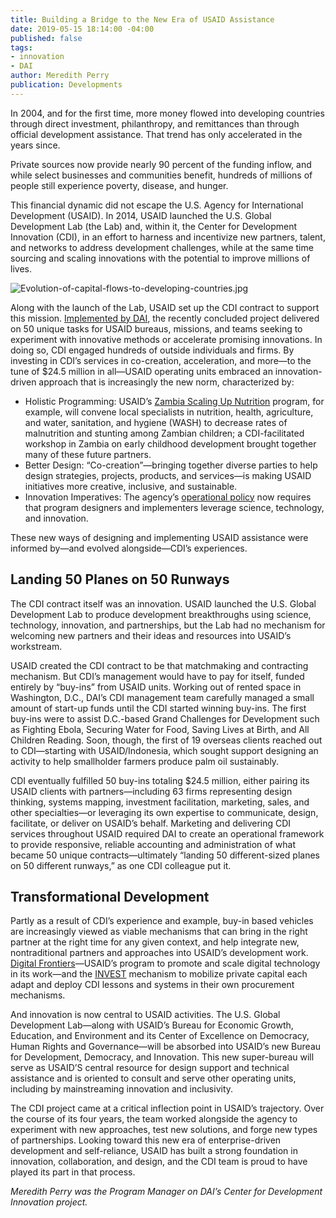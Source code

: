 ```yaml
---
title: Building a Bridge to the New Era of USAID Assistance
date: 2019-05-15 18:14:00 -04:00
published: false
tags:
- innovation
- DAI
author: Meredith Perry
publication: Developments
---
```


In 2004, and for the first time, more money flowed into developing countries through direct investment, philanthropy, and remittances than through official development assistance. That trend has only accelerated in the years since.




Private sources now provide nearly 90 percent of the funding inflow, and while select businesses and communities benefit, hundreds of millions of people still experience poverty, disease, and hunger. 

This financial dynamic did not escape the U.S. Agency for International Development (USAID). In 2014, USAID launched the U.S. Global Development Lab (the Lab) and, within it, the Center for Development Innovation (CDI), in an effort to harness and incentivize new partners, talent, and networks to address development challenges, while at the same time sourcing and scaling innovations with the potential to improve millions of lives. 

![Evolution-of-capital-flows-to-developing-countries.jpg](/uploads/Evolution-of-capital-flows-to-developing-countries.jpg)

Along with the launch of the Lab, USAID set up the CDI contract to support this mission. [Implemented by DAI](https://www.dai.com/our-work/projects/worldwide-center-development-innovation-professional-management-services), the recently concluded project delivered on 50 unique tasks for USAID bureaus, missions, and teams seeking to experiment with innovative methods or accelerate promising innovations. In doing so, CDI engaged hundreds of outside individuals and firms. By investing in CDI’s services in co-creation, acceleration, and more—to the tune of $24.5 million in all—USAID operating units embraced an innovation-driven approach that is increasingly the new norm, characterized by:

* Holistic Programming: USAID’s [Zambia Scaling Up Nutrition](https://www.dai.com/our-work/projects/zambia-scaling-up-nutrition-technical-assistance-zambia-sun-ta) program, for example, will convene local specialists in nutrition, health, agriculture, and water, sanitation, and hygiene (WASH) to decrease rates of malnutrition and stunting among Zambian children; a CDI-facilitated workshop in Zambia on early childhood development brought together many of these future partners.
* Better Design: “Co-creation”—bringing together diverse parties to help design strategies, projects, products, and services—is making USAID initiatives more creative, inclusive, and sustainable.
* Innovation Imperatives: The agency’s [operational policy](https://www.usaid.gov/sites/default/files/documents/1870/201.pdf) now requires that program designers and implementers leverage science, technology, and innovation.

These new ways of designing and implementing USAID assistance were informed by—and evolved alongside—CDI’s experiences.

## Landing 50 Planes on 50 Runways

The CDI contract itself was an innovation. USAID launched the U.S. Global Development Lab to produce development breakthroughs using science, technology, innovation, and partnerships, but the Lab had no mechanism for welcoming new partners and their ideas and resources into USAID’s workstream.

USAID created the CDI contract to be that matchmaking and contracting mechanism. But CDI’s management would have to pay for itself, funded entirely by “buy-ins” from USAID units. Working out of rented space in Washington, D.C., DAI’s CDI management team carefully managed a small amount of start-up funds until the CDI started winning buy-ins. The first buy-ins were to assist D.C.-based Grand Challenges for Development such as Fighting Ebola, Securing Water for Food, Saving Lives at Birth, and All Children Reading. Soon, though, the first of 19 overseas clients reached out to CDI—starting with USAID/Indonesia, which sought support designing an activity to help smallholder farmers produce palm oil sustainably.

CDI eventually fulfilled 50 buy-ins totaling $24.5 million, either pairing its USAID clients with partners—including 63 firms representing design thinking, systems mapping, investment facilitation, marketing, sales, and other specialties—or leveraging its own expertise to communicate, design, facilitate, or deliver on USAID’s behalf. Marketing and delivering CDI services throughout USAID required DAI to create an operational framework to provide responsive, reliable accounting and administration of what became 50 unique contracts—ultimately “landing 50 different-sized planes on 50 different runways,” as one CDI colleague put it.

## Transformational Development

Partly as a result of CDI’s experience and example, buy-in based vehicles are increasingly viewed as viable mechanisms that can bring in the right partner at the right time for any given context, and help integrate new, nontraditional partners and approaches into USAID’s development work. [Digital Frontiers](https://www.dai.com/our-work/projects/worldwide-digital-frontiers-df)—USAID’s program to promote and scale digital technology in its work—and the [INVEST](https://www.dai.com/our-work/projects/worldwide-the-invest-project) mechanism to mobilize private capital each adapt and deploy CDI lessons and systems in their own procurement mechanisms.

And innovation is now central to USAID activities. The U.S. Global Development Lab—along with USAID’s Bureau for Economic Growth, Education, and Environment and its Center of Excellence on Democracy, Human Rights and Governance—will be absorbed into USAID’s new Bureau for Development, Democracy, and Innovation. This new super-bureau will serve as USAID’S central resource for design support and technical assistance and is oriented to consult and serve other operating units, including by mainstreaming innovation and inclusivity.

The CDI project came at a critical inflection point in USAID’s trajectory. Over the course of its four years, the team worked alongside the agency to experiment with new approaches, test new solutions, and forge new types of partnerships. Looking toward this new era of enterprise-driven development and self-reliance, USAID has built a strong foundation in innovation, collaboration, and design, and the CDI team is proud to have played its part in that process. 

*Meredith Perry was the Program Manager on DAI’s Center for Development Innovation project.*